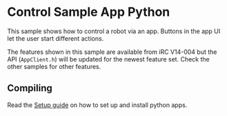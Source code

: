 # Control Sample App Python
This sample shows how to control a robot via an app. Buttons in the app UI let the user start different actions.

The features shown in this sample are available from iRC V14-004 but the API (```AppClient.h```) will be updated for the newest feature set. Check the other samples for other features.

## Compiling
Read the [Setup guide](../minimal_python/README.md) on how to set up and install python apps.
